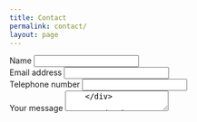 ```yaml
---
title: Contact
permalink: contact/
layout: page
---
```


<form method="POST" action="https://formspree.io/info@sustainablepace.co.uk">
  <div class="form-group">
    <label for="full_name">Name</label>
    <input type="text" name="full_name" id="full_name" class="form-control"/>
  </div>
  <div class="form-group">
  <label for="email">Email address</label>
    <input type="email" name="__replyto" id="email" class="form-control"/>
    </div>
    <div class="form-group">
    <label for="tel">Telephone number</label>
    <input type="tel" name="tel" id="tel" class="form-control"/>
    </div>
    <div class="form-group">
    <label for="msg">Your message</label>
    <textarea name="msg" id="msg" class="form-control"/>
    </div>

    <button type="submit" value="Send" class="btn btn-primary"/>
</form>
